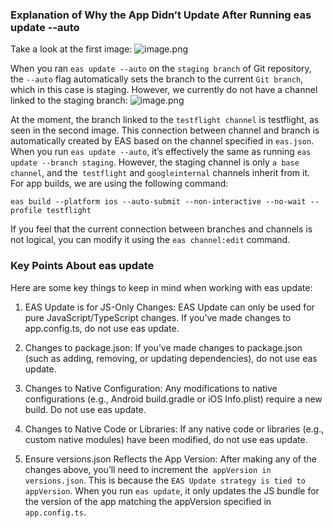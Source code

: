 ### Explanation of Why the App Didn’t Update After Running eas update --auto

Take a look at the first image:
![image.png](https://s2.loli.net/2024/12/20/Ue8YBPr4I5thWFd.png)

When you ran `eas update --auto` on the `staging branch` of  Git repository, the `--auto` flag automatically sets the branch to the current `Git branch`, which in this case is staging. However, we currently do not have a channel linked to the staging branch:
![image.png](https://s2.loli.net/2024/12/20/gqxoIR82zA4kvbG.png)

At the moment, the branch linked to the `testflight channel` is testflight, as seen in the second image. This connection between channel and branch is automatically created by EAS based on the channel specified in `eas.json`. When you run `eas update --auto`, it’s effectively the same as running `eas update --branch staging`. However, the staging channel is only `a base channel`, and the` testflight` and `googleinternal` channels inherit from it. For app builds, we are using the following command:

`eas build --platform ios --auto-submit --non-interactive --no-wait --profile testflight`

If you feel that the current connection between branches and channels is not logical, you can modify it using the `eas channel:edit` command.

### Key Points About eas update

Here are some key things to keep in mind when working with eas update:
	
 1.	EAS Update is for JS-Only Changes:
EAS Update can only be used for pure JavaScript/TypeScript changes. If you’ve made changes to app.config.ts, do not use eas update.
	
 2.	Changes to package.json:
If you’ve made changes to package.json (such as adding, removing, or updating dependencies), do not use eas update.
	
 3.	Changes to Native Configuration:
Any modifications to native configurations (e.g., Android build.gradle or iOS Info.plist) require a new build. Do not use eas update.
	
 4.	Changes to Native Code or Libraries:
If any native code or libraries (e.g., custom native modules) have been modified, do not use eas update.
	
 5.	Ensure versions.json Reflects the App Version:
After making any of the changes above, you’ll need to increment the` appVersion in versions.json`. This is because the `EAS Update strategy is tied to appVersion`. When you run `eas update`, it only updates the JS bundle for the version of the app matching the appVersion specified in `app.config.ts`.
